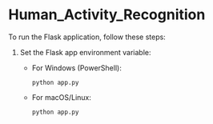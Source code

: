 
# Human_Activity_Recognition




To run the Flask application, follow these steps:

1.  Set the Flask app environment variable:
    
   
    -   For Windows (PowerShell):
        
        `python app.py` 
        
    -   For macOS/Linux:
        
        `python app.py`















